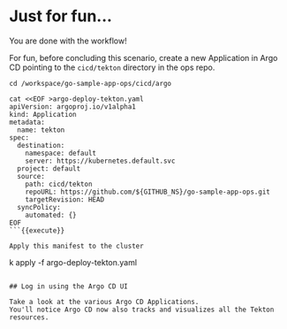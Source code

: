 # Just for fun...

You are done with the  workflow!

For fun, before concluding this scenario, create a new Application in Argo CD pointing to the `cicd/tekton` directory in the ops repo.

```
cd /workspace/go-sample-app-ops/cicd/argo

cat <<EOF >argo-deploy-tekton.yaml
apiVersion: argoproj.io/v1alpha1
kind: Application
metadata:
  name: tekton
spec:
  destination:
    namespace: default
    server: https://kubernetes.default.svc
  project: default
  source:
    path: cicd/tekton
    repoURL: https://github.com/${GITHUB_NS}/go-sample-app-ops.git
    targetRevision: HEAD
  syncPolicy:
    automated: {}
EOF
```{{execute}}

Apply this manifest to the cluster
```
k apply -f argo-deploy-tekton.yaml
```{{execute}}

## Log in using the Argo CD UI

Take a look at the various Argo CD Applications.
You'll notice Argo CD now also tracks and visualizes all the Tekton resources.
